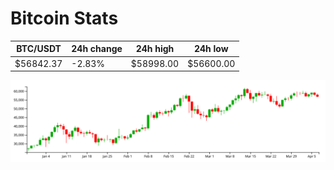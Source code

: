 # Bitcoin Stats

BTC/USDT|24h change|24h high|24h low|
|---|---|---|---|
|$56842.37|-2.83%|$58998.00|$56600.00|

<img src="./chart.svg">
